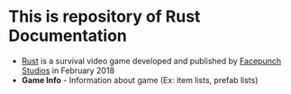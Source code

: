 # This is repository of Rust Documentation

* [Rust](https://rust.facepunch.com/) is a survival video game developed and published by [Facepunch Studios](https://facepunch.com/) in February 2018
* **Game Info** - Information about game (Ex: item lists, prefab lists)

